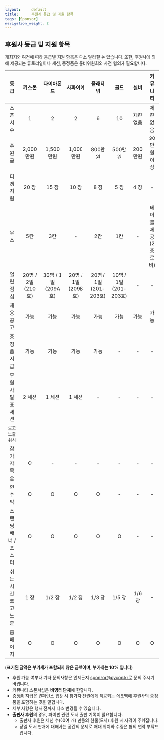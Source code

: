 ```yaml
---
layout:     default
title:      후원사 등급 및 지원 항목
tags: [Sponsor]
navigation_weight: 2
---
```

## 후원사 등급 및 지원 항목
개최지와 여건에 따라 등급별 지원 항목은 다소 달라질 수 있습니다. 또한, 후원사에 의해 제공되는 튜토리얼이나 세션, 증정품은 준비위원회와 사전 협의가 필요합니다.

| 등급           | 키스톤          | 다이아몬드  | 사파이어  | 플래티넘  | 골드  |실버  |커뮤니티  |
|:-------------:|:-----:|:-----:|:-----:|:-----:|:-----:|:-----:|:-----:|
| 스폰서 수     | 1 | 2 |2 |6 |10 |제한없음 |제한없음 |
| 후원금      | 2,000만원  |1,500만원  |1,000만원  |800만원  |500만원  |200만원  |30만원 이상  |
| 티켓 지원 | 20 장 | 15 장 | 10 장 | 8 장 | 5 장 | 4 장 | - |
| 부스 | 5칸  | 3칸 | - |2칸 |1칸 | - |테이블 제공<br>(2층 로비) |
| 열린점심 | 20명 / 2일 (210호) | 30명 / 1일 (209A호) | 20명 / 1일 (209B호) | 20명 / 1일<br>(201-203호) | 10명 / 1일<br>(201-203호) | - | - |
| 채용 공고 | 가능 | 가능 | 가능 | 가능 | 가능 | 가능 | 가능 |
| 증정품 지급 | 가능 | 가능 | 가능 | 가능 | - | - | - |
| 후원사 발표 세션 | 2 세션 | 1 세션 | 1 세션 | - | - | - | - |
| `로고노출위치`  ||||
| 참가자목줄 | O  | - | - |- |- | - |- |
| 현수막 | O | O | O | O | - | - | - |
| 스탠딩배너 / 포스터 | O | O | O | O | O | - | - |
| 쉬는 시간 로고 노출 | 1 장 | 1/2 장 | 1/2 장 | 1/3 장 | 1/5 장 | 1/6 장 | - |
| 홈페이지 | O | O | O | O | O | O | O |

(**표기된 금액은 부가세가 포함되지 않은 금액이며, 부가세는 10% 입니다**)

- 후원 가능 여부나 기타 문의사항은 언제든지 sponsor@pycon.kr로 문의 주시기 바랍니다.
-  커뮤니티 스폰서십은 **비영리 단체**에 한합니다.
-  증정품 지급은 컨퍼런스 입장 시 참가자 전원에게 제공되는 에코백에 후원사의 증정품을 포함하는 것을 말합니다.
-  세부 사항은 행사 전까지 다소 변경될 수 있습니다.
- **출판사 후원**의 경우, 파이썬 관련 도서 출판 기록이 필요합니다.
  - 출판사 후원은 세션 수(60여 개) 만큼의 현물(도서) 후원 시 자격이 주어집니다.
  - 당일 도서 판매에 대해서는 공간의 문제로 매대 위치와 수량은 협의 연락 부탁드립니다.
